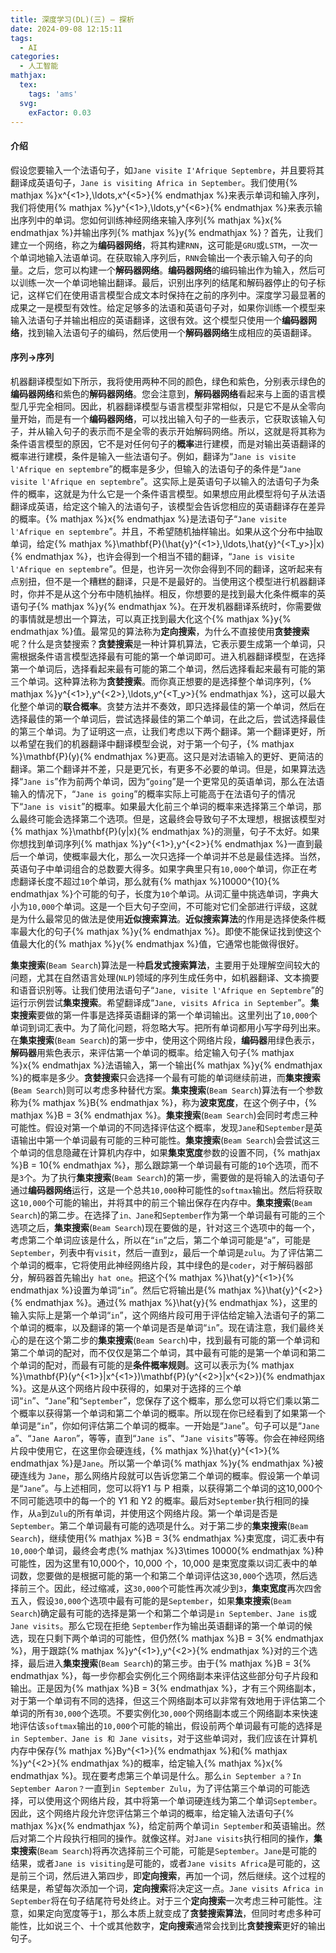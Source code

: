 ```yaml
---
title: 深度学习(DL)(三) — 探析
date: 2024-09-08 12:15:11
tags:
  - AI
categories:
  - 人工智能
mathjax:
  tex:
    tags: 'ams'
  svg:
    exFactor: 0.03
---
```


#### 介绍

假设您要输入一个法语句子，如`Jane visite I'Afrique Septembre`，并且要将其翻译成英语句子，`Jane is visiting Africa in September`。我们使用{% mathjax %}x^{<1>},\ldots,x^{<5>}{% endmathjax %}来表示单词和输入序列，我们将使用{% mathjax %}y^{<1>},\ldots,y^{<6>}{% endmathjax %}来表示输出序列中的单词。您如何训练神经网络来输入序列{% mathjax %}x{% endmathjax %}并输出序列{% mathjax %}y{% endmathjax %}？首先，让我们建立一个网络，称之为**编码器网络**，将其构建`RNN`，这可能是`GRU`或`LSTM`，一次一个单词地输入法语单词。在获取输入序列后，`RNN`会输出一个表示输入句子的向量。之后，您可以构建一个**解码器网络**。**编码器网络**的编码输出作为输入，然后可以训练一次一个单词地输出翻译。最后，识别出序列的结尾和解码器停止的句子标记，这样它们在使用语言模型合成文本时保持在之前的序列中。深度学习最显著的成果之一是模型有效性。给定足够多的法语和英语句子对，如果你训练一个模型来输入法语句子并输出相应的英语翻译，这很有效。这个模型只使用一个**编码器网络**，找到输入法语句子的编码，然后使用一个**解码器网络**生成相应的英语翻译。
<!-- more -->

#### 序列->序列

机器翻译模型如下所示，我将使用两种不同的颜色，绿色和紫色，分别表示绿色的**编码器网络**和紫色的**解码器网络**。您会注意到，**解码器网络**看起来与上面的语言模型几乎完全相同。因此，机器翻译模型与语言模型非常相似，只是它不是从全零向量开始，而是有一个**编码器网络**，可以找出输入句子的一些表示，它获取该输入句子，并从输入句子的表示而不是全零的表示开始解码网络。所以，这就是将其称为条件语言模型的原因，它不是对任何句子的**概率**进行建模，而是对输出英语翻译的概率进行建模，条件是输入一些法语句子。例如，翻译为“`Jane is visite l'Afrique en septembre`”的概率是多少，但输入的法语句子的条件是“`Jane visite l'Afrique en septembre`”。这实际上是英语句子以输入的法语句子为条件的概率，这就是为什么它是一个条件语言模型。如果想应用此模型将句子从法语翻译成英语，给定这个输入的法语句子，该模型会告诉您相应的英语翻译存在差异的概率。{% mathjax %}x{% endmathjax %}是法语句子“`Jane visite l'Afrique en septembre`”。并且，不希望随机抽样输出。如果从这个分布中抽取单词，给定{% mathjax %}\mathbf{P}(\hat{y}^{<1>},\ldots,\hat{y}^{<T_y>}|x){% endmathjax %}，也许会得到一个相当不错的翻译，“`Jane is visite l'Afrique en septembre`”。但是，也许另一次你会得到不同的翻译，这听起来有点别扭，但不是一个糟糕的翻译，只是不是最好的。当使用这个模型进行机器翻译时，你并不是从这个分布中随机抽样。相反，你想要的是找到最大化条件概率的英语句子{% mathjax %}y{% endmathjax %}。在开发机器翻译系统时，你需要做的事情就是想出一个算法，可以真正找到最大化这个{% mathjax %}y{% endmathjax %}值。最常见的算法称为**定向搜索**，为什么不直接使用**贪婪搜索**呢？什么是贪婪搜索？**贪婪搜索**是一种计算机算法，它表示要生成第一个单词，只需根据条件语言模型选择最有可能的第一个单词即可。进入机器翻译模型，在选择第一个单词后，选择看起来最有可能的第二个单词，然后选择看起来最有可能的第三个单词。这种算法称为**贪婪搜索**。而你真正想要的是选择整个单词序列，{% mathjax %}y^{<1>},y^{<2>},\ldots,y^{<T_y>}{% endmathjax %}，这可以最大化整个单词的**联合概率**。贪婪方法并不奏效，即只选择最佳的第一个单词，然后在选择最佳的第一个单词后，尝试选择最佳的第二个单词，在此之后，尝试选择最佳的第三个单词。为了证明这一点，让我们考虑以下两个翻译。第一个翻译更好，所以希望在我们的机器翻译中翻译模型会说，对于第一个句子，{% mathjax %}\mathbf{P}(y){% endmathjax %}更高。这只是对法语输入的更好、更简洁的翻译。第二个翻译并不差，只是更冗长，有更多不必要的单词。但是，如果算法选择“`Jane is`”作为前两个单词，因为“`going`”是一个更常见的英语单词，那么在法语输入的情况下，“`Jane is going`”的概率实际上可能高于在法语句子的情况下“`Jane is visit`”的概率。如果最大化前三个单词的概率来选择第三个单词，那么最终可能会选择第二个选项。但是，这最终会导致句子不太理想，根据该模型对{% mathjax %}\mathbf{P}(y|x){% endmathjax %}的测量，句子不太好。如果你想找到单词序列{% mathjax %}y^{<1>},y^{<2>}{% endmathjax %}一直到最后一个单词，使概率最大化，那么一次只选择一个单词并不总是最佳选择。当然，英语句子中单词组合的总数要大得多。如果字典里只有`10,000`个单词，你正在考虑翻译长度不超过`10`个单词，那么就有{% mathjax %}10000^{10}{% endmathjax %}个可能的句子，长度为`10`个单词。从词汇量中挑选单词，字典大小为`10,000`个单词。这是一个巨大句子空间，不可能对它们全部进行评级，这就是为什么最常见的做法是使用**近似搜索算法**。**近似搜索算法**的作用是选择使条件概率最大化的句子{% mathjax %}y{% endmathjax %}。即使不能保证找到使这个值最大化的{% mathjax %}y{% endmathjax %}值，它通常也能做得很好。

**集束搜索**(`Beam Search`)算法是一种**启发式搜索算法**，主要用于处理解空间较大的问题，尤其在自然语言处理(`NLP`)领域的序列生成任务中，如机器翻译、文本摘要和语音识别等。让我们使用法语句子“`Jane, visite l'Afrique en Septembre`”的运行示例尝试**集束搜索**。希望翻译成“`Jane, visits Africa in September`”。**集束搜索**要做的第一件事是选择英语翻译的第一个单词输出。这里列出了`10,000`个单词到词汇表中。为了简化问题，将忽略大写。把所有单词都用小写字母列出来。在**集束搜索**(`Beam Search`)的第一步中，使用这个网络片段，**编码器**用绿色表示，**解码器**用紫色表示，来评估第一个单词的概率。给定输入句子{% mathjax %}x{% endmathjax %}法语输入，第一个输出{% mathjax %}y{% endmathjax %}的概率是多少。**贪婪搜索**只会选择一个最有可能的单词继续前进，而**集束搜索**(`Beam Search`)则可以考虑多种替代方案。**集束搜索**(`Beam Search`)算法有一个参数称为{% mathjax %}B{% endmathjax %}，称为**波束宽度**，在这个例子中，{% mathjax %}B = 3{% endmathjax %}。**集束搜索**(`Beam Search`)会同时考虑三种可能性。假设对第一个单词的不同选择评估这个概率，发现`Jane`和`September`是英语输出中第一个单词最有可能的三种可能性。**集束搜索**(`Beam Search`)会尝试这三个单词的信息隐藏在计算机内存中，如果**集束宽度**参数的设置不同，{% mathjax %}B = 10{% endmathjax %}，那么跟踪第一个单词最有可能的`10`个选项，而不是`3`个。为了执行**集束搜索**(`Beam Search`)的第一步，需要做的是将输入的法语句子通过**编码器网络**运行，这是一个总共`10,000`种可能性的`softmax`输出。然后将获取这`10,000`个可能的输出，并将其中的前三个输出保存在内存中。**集束搜索**(`Beam Search`)的第二步。在选择了`in、Jane`和`September`作为第一个单词最有可能的三个选项之后，**集束搜索**(`Beam Search`)现在要做的是，针对这三个选项中的每一个，考虑第二个单词应该是什么，所以在“`in`”之后，第二个单词可能是“`a`”，可能是`September`，列表中有`visit`，然后一直到`z`，最后一个单词是`zulu`。为了评估第二个单词的概率，它将使用此神经网络片段，其中绿色的是`coder`，对于解码器部分，解码器首先输出`y hat one`。把这个{% mathjax %}\hat{y}^{<1>}{% endmathjax %}设置为单词“`in`”。然后它将输出是{% mathjax %}\hat{y}^{<2>}{% endmathjax %}。通过{% mathjax %}\hat{y}{% endmathjax %}，这里的输入实际上是第一个单词“`in`”，这个网络片段可用于评估给定输入法语句子的第二个单词的概率，以及翻译的第一个单词是否是单词“`in`”。现在请注意，我们最终关心的是在这个第二步的**集束搜索**(`Beam Search`)中，找到最有可能的第一个单词和第二个单词的配对，而不仅仅是第二个单词，其中最有可能的是第一个单词和第二个单词的配对，而最有可能的是**条件概率规则**。这可以表示为{% mathjax %}\mathbf{P}(y^{<1>}|x^{<1>})\mathbf{P}(y^{<2>}|x^{<2>}){% endmathjax %}。这是从这个网络片段中获得的，如果对于选择的三个单词“`in`”、“`Jane`”和“`September`”，您保存了这个概率，那么您可以将它们乘以第二个概率以获得第一个单词和第二个单词的概率。所以现在你已经看到了如果第一个单词是“`in`”，你如何评估第二个单词的概率。一开始是“`Jane`”。句子可以是“`Jane a`”、“`Jane Aaron`”，等等，直到“`Jane is`”、“`Jane visits`”等等。你会在神经网络片段中使用它，在这里你会硬连线，{% mathjax %}\hat{y}^{<1>}{% endmathjax %}是`Jane`。所以第一个单词{% mathjax %}y{% endmathjax %}被硬连线为 `Jane`，那么网络片段就可以告诉您第二个单词的概率。假设第一个单词是“`Jane`”。与上述相同，您可以将Y1 与 P 相乘，以获得第二个单词的这10,000个不同可能选项中的每一个的 Y1 和 Y2 的概率。最后对`September`执行相同的操作，从`a`到`Zulu`的所有单词，并使用这个网络片段。第一个单词是否是`September`。第二个单词最有可能的选项是什么。对于第二步的**集束搜索**(`Beam Search`)，继续使用{% mathjax %}B = 3{% endmathjax %}束宽度，词汇表中有`10,000`个单词，最终会考虑{% mathjax %}3\times 10000{% endmathjax %}种可能性，因为这里有10,000个，10,000 个，10,000 是束宽度乘以词汇表中的单词数，您要做的是根据可能的第一个和第二个单词评估这`30,000`个选项，然后选择前三个。因此，经过缩减，这`30,000`个可能性再次减少到`3`，**集束宽度**再次四舍五入，假设`30,000`个选项中最有可能的是`September`，如果**集束搜索**(`Beam Search`)确定最有可能的选择是第一个和第二个单词是`in September、Jane is`或`Jane visits`。那么它现在拒绝 `September`作为输出英语翻译的第一个单词的候选，现在只剩下两个单词的可能性，但仍然{% mathjax %}B = 3{% endmathjax %}，用于跟踪{% mathjax %}y^{<1>},y^{<2>}{% endmathjax %}对的三个选择，最后进入**集束搜索**(`Beam Search`)的第三步。由于{% mathjax %}B = 3{% endmathjax %}，每一步你都会实例化三个网络副本来评估这些部分句子片段和输出。正是因为{% mathjax %}B = 3{% endmathjax %}，才有三个网络副本，对于第一个单词有不同的选择，但这三个网络副本可以非常有效地用于评估第二个单词的所有`30,000`个选项。不要实例化`30,000`个网络副本或三个网络副本来快速地评估该`softmax`输出的`10,000`个可能的输出，假设前两个单词最有可能的选择是`in September、Jane is 和 Jane visits`，对于这些单词对，我们应该在计算机内存中保存{% mathjax %}By^{<1>}{% endmathjax %}和{% mathjax %}y^{<2>}{% endmathjax %}的概率，给定输入{% mathjax %}x{% endmathjax %}。现在要考虑第三个单词是什么。那么`in September a？In September Aaron？`一直到`in September Zulu`，为了评估第三个单词的可能选择，可以使用这个网络片段，其中将第一个单词硬连线为第二个单词`September`。因此，这个网络片段允许您评估第三个单词的概率，给定输入法语句子{% mathjax %}x{% endmathjax %}，给定前两个单词`in September`和英语输出。然后对第二个片段执行相同的操作。就像这样。对`Jane visits`执行相同的操作，**集束搜索**(`Beam Search`)将再次选择前三个可能，可能是`September`。`Jane`是可能的结果，或者`Jane is visiting`是可能的，或者`Jane visits Africa`是可能的，这是前三个词，然后进入第四步，即**定向搜索**，再加一个词，然后继续。这个过程的结果是，希望每次添加一个词，**定向搜索**将决定这一点。`Jane visits Africa in September`将在句子结尾符号处终止。对于三个**定向搜索**一次考虑三种可能性。注意，如果定向宽度等于`1`，那么本质上就变成了**贪婪搜索算法**，但同时考虑多种可能性，比如说三个、十个或其他数字，**定向搜索**通常会找到比**贪婪搜索**更好的输出句子。
